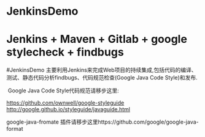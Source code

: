 # JenkinsDemo
# Jenkins + Maven + Gitlab + google stylecheck + findbugs 
#JenkinsDemo 主要利用Jenkins来完成Web项目的持续集成,包括代码的编译、测试、静态代码分析findbugs、代码规范检查(Google Java Code Style)和发布.


  Google Java Code Style代码规范请移步这里:
  
  https://github.com/ownwell/google-styleguide
  http://google.github.io/styleguide/javaguide.html
  
  
  google-java-fromate 插件请移步这里https://github.com/google/google-java-format
  
  
